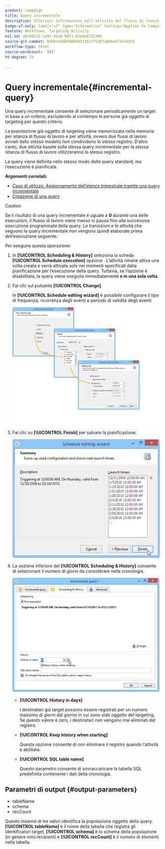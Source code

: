 ```yaml
---
product: campaign
title: Query incrementale
description: Ulteriori informazioni sull’attività del flusso di lavoro Incremental query
badge-v7-only: label="v7" type="Informative" tooltip="Applies to Campaign Classic v7 only"
feature: Workflows, Targeting Activity
exl-id: abc08232-1a92-41e8-90f1-02e0a673539b
source-git-commit: 8debcd3d8fb883b3316cf75187a86bebf15a1d31
workflow-type: tm+mt
source-wordcount: '355'
ht-degree: 3%

---
```


# Query incrementale{#incremental-query}



Una query incrementale consente di selezionare periodicamente un target in base a un criterio, escludendo al contempo le persone già oggetto di targeting per questo criterio.

La popolazione già oggetto di targeting viene memorizzata nella memoria per istanza di flusso di lavoro e per attività, ovvero due flussi di lavoro avviati dallo stesso modello non condividono lo stesso registro. D’altro canto, due attività basate sulla stessa query incrementale per la stessa istanza di flusso di lavoro utilizzeranno lo stesso registro.

La query viene definita nello stesso modo delle query standard, ma l’esecuzione è pianificata.

**Argomenti correlati:**

* [Caso di utilizzo: Aggiornamento dell’elenco trimestrale tramite una query incrementale](quarterly-list-update.md)
* [Creazione di una query](query.md#creating-a-query)

>[!CAUTION]
>
>Se il risultato di una query incrementale è uguale a **0** durante una delle esecuzioni, il flusso di lavoro viene messo in pausa fino alla successiva esecuzione programmata della query. Le transizioni e le attività che seguono la query incrementale non vengono quindi elaborate prima dell’esecuzione seguente.

Per eseguire questa operazione:

1. In **[!UICONTROL Scheduling & History]** seleziona la scheda **[!UICONTROL Schedule execution]** opzione . L’attività rimane attiva una volta creata e verrà attivata solo nei momenti specificati dalla pianificazione per l’esecuzione della query. Tuttavia, se l’opzione è disabilitata, la query viene eseguita immediatamente **e in una sola volta**.
1. Fai clic sul pulsante **[!UICONTROL Change]**.

   In **[!UICONTROL Schedule editing wizard]** è possibile configurare il tipo di frequenza, ricorrenza degli eventi e periodo di validità degli eventi.

   ![](assets/s_user_segmentation_wizard_11.png)

1. Fai clic su **[!UICONTROL Finish]** per salvare la pianificazione.

   ![](assets/s_user_segmentation_wizard_valid.png)

1. La sezione inferiore del **[!UICONTROL Scheduling & History]** consente di selezionare il numero di giorni da considerare nella cronologia.

   ![](assets/edit_request_inc.png)

   * **[!UICONTROL History in days]**

      I destinatari già target possono essere registrati per un numero massimo di giorni dal giorno in cui sono stati oggetto del targeting. Se questo valore è zero, i destinatari non vengono mai eliminati dal registro.

   * **[!UICONTROL Keep history when starting]**

      Questa opzione consente di non eliminare il registro quando l’attività è abilitata.

   * **[!UICONTROL SQL table name]**

      Questo parametro consente di sovraccaricare la tabella SQL predefinita contenente i dati della cronologia.

## Parametri di output {#output-parameters}

* tableName
* schema
* recCount

Questo insieme di tre valori identifica la popolazione oggetto della query. **[!UICONTROL tableName]** è il nome della tabella che registra gli identificatori target, **[!UICONTROL schema]** è lo schema della popolazione (in genere nms:recipient) e **[!UICONTROL recCount]** è il numero di elementi nella tabella.
